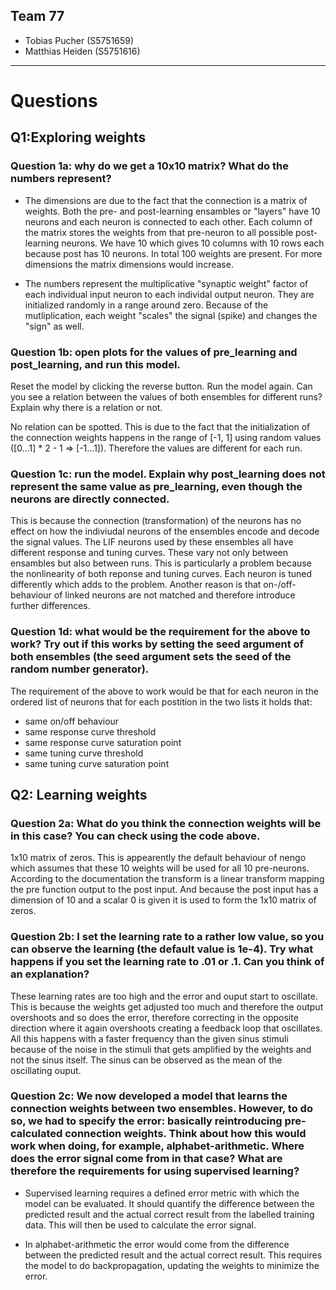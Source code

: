 ## Team 77
- Tobias Pucher (S5751659)
- Matthias Heiden (S5751616)

---

# Questions
## Q1:Exploring weights
### Question 1a: why do we get a 10x10 matrix? What do the numbers represent?

- The dimensions are due to the fact that the connection is a matrix of weights. Both the pre- and post-learning ensambles or "layers" have 10 neurons and each neuron is connected to each other. Each column of the matrix stores the weights from that pre-neuron to all possible post-learning neurons. We have 10 which gives 10 columns with 10 rows each because post has 10 neurons. In total 100 weights are present. For more dimensions the matrix dimensions would increase.

- The numbers represent the multiplicative "synaptic weight" factor of each individual input neuron to each individal output neuron. They are initialized randomly in a range around zero. Because of the mutliplication, each weight "scales" the signal (spike) and changes the "sign" as well.
  

### Question 1b: open plots for the values of pre_learning and post_learning, and run this model.
Reset the model by clicking the reverse button. Run the model again. Can you see a relation
between the values of both ensembles for different runs? Explain why there is a relation or not.

No relation can be spotted. This is due to the fact that the initialization of the connection weights happens in the range of [-1, 1] using random values ([0...1] * 2 - 1 => [-1...1]). Therefore the values are different for each run.

### Question 1c: run the model. Explain why post_learning does not represent the same value as pre_learning, even though the neurons are directly connected.

This is because the connection (transformation) of the neurons has no effect on how the indiviudal neurons of the ensembles encode and decode the signal values. The LIF neurons used by these ensembles all have different response and tuning curves. These vary not only between ensambles but also between runs. This is particularly a problem because the nonlinearity of both reponse and tuning curves. Each neuron is tuned differently which adds to the problem. Another reason is that on-/off-behaviour of linked neurons are not matched and therefore introduce further differences.

### Question 1d: what would be the requirement for the above to work? Try out if this works by setting the seed argument of both ensembles (the seed argument sets the seed of the random number generator).

The requirement of the above to work would be that for each neuron in the ordered list of neurons that for each postition in the two lists it holds that: 
- same on/off behaviour
- same response curve threshold
- same response curve saturation point
- same tuning curve threshold
- same tuning curve saturation point

## Q2: Learning weights

### Question 2a: What do you think the connection weights will be in this case? You can check using the code above.
1x10 matrix of zeros. This is appearently the default behaviour of nengo which assumes that these 10 weights will be used for all 10 pre-neurons. 
According to the documentation the transform is a linear transform mapping the pre function output to the post input. And because the post input has a dimension of 10 and a scalar 0 is given it is used to form the 1x10 matrix of zeros.


### Question 2b: I set the learning rate to a rather low value, so you can observe the learning (the default value is 1e-4). Try what happens if you set the learning rate to .01 or .1. Can you think of an explanation?

These learning rates are too high and the error and ouput start to oscillate. This is because the weights get adjusted too much and therefore the output overshoots and so does the error, therefore correcting in the opposite direction where it again overshoots creating a feedback loop that oscillates. All this happens with a faster frequency than the given sinus stimuli because of the noise in the stimuli that gets amplified by the weights and not the sinus itself. The sinus can be observed as the mean of the oscillating ouput.

### Question 2c: We now developed a model that learns the connection weights between two ensembles. However, to do so, we had to specify the error: basically reintroducing pre-calculated connection weights. Think about how this would work when doing, for example, alphabet-arithmetic. Where does the error signal come from in that case? What are therefore the requirements for using supervised learning?

- Supervised learning requires a defined error metric with which the model can be evaluated. It should quantify the difference between the predicted result and the actual correct result from the labelled training data. This will then be used to calculate the error signal.

- In alphabet-arithmetic the error would come from the difference between the predicted result and the actual correct result. This requires the model to do backpropagation, updating the weights to minimize the error. 
